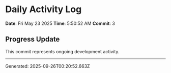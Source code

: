 # Daily Activity Log

**Date**: Fri May 23 2025
**Time**: 5:50:52 AM
**Commit**: 3

## Progress Update

This commit represents ongoing development activity.

---
Generated: 2025-09-26T00:20:52.663Z
